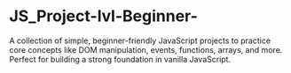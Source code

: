 # JS_Project-lvl-Beginner-
A collection of simple, beginner-friendly JavaScript projects to practice core concepts like DOM manipulation, events, functions, arrays, and more. Perfect for building a strong foundation in vanilla JavaScript.    
